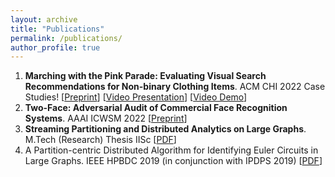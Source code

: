 ```yaml
---
layout: archive
title: "Publications"
permalink: /publications/
author_profile: true
---
```

1. **Marching with the Pink Parade: Evaluating Visual Search Recommendations for Non-binary Clothing Items**. ACM CHI 2022 Case Studies! [[Preprint](https://arxiv.org/abs/2112.02384)]    [[Video Presentation](https://www.youtube.com/watch?v=1wQTqkoU6iE)]    [[Video Demo](https://drive.google.com/file/d/15U44__xXpnGRp3c65uH0_-TBcRwCWS3o/view)]    
2. **Two-Face: Adversarial Audit of Commercial Face Recognition Systems**. AAAI ICWSM 2022 [[Preprint](https://arxiv.org/abs/2111.09137)]    
3. **Streaming Partitioning and Distributed Analytics on Large Graphs**. M.Tech (Research) Thesis IISc [[PDF](https://drive.google.com/file/d/13dc-13gCk9GVGtDSd0LeyXSu6dHPV4q7/view)]    
4. A Partition-centric Distributed Algorithm for Identifying Euler Circuits in Large Graphs. IEEE HPBDC 2019 (in conjunction with IPDPS 2019) [[PDF](https://ieeexplore.ieee.org/document/8778292/)]
